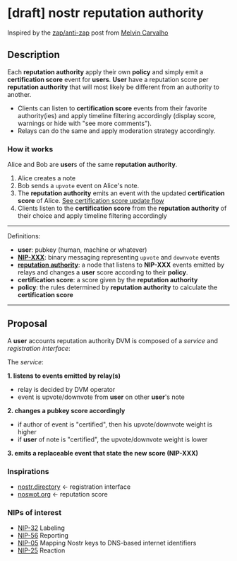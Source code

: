# [draft] nostr reputation authority

Inspired by the [zap/anti-zap](https://nostr.at/nevent1qqsr5yln0f96nmnnnu8lr09pvrdt7mrayu4537q6mhfahlcu3k0qxfgzyr08ang799m2dtdjl7jlfkup5lvp9j9mv6v25qxu78nk4k64alty24m3gjw) post from [Melvin Carvalho](https://nostr.at/npub1melv683fw6n2mvhl5h6dhqd8mqfv3wmxnz4qph83ua4dk4006ezsrt5c24)

## Description

Each **reputation authority** apply their own **policy** and simply emit a **certification score** event for **users**. **User** have a reputation score per **reputation authority** that will most likely be different from an authority to another.

- Clients can listen to **certification score** events from their favorite authority(ies) and apply timeline filtering accordingly (display score, warnings or hide with "see more comments").  
- Relays can do the same and apply moderation strategy accordingly.

### How it works

Alice and Bob are **user**s of the same **reputation authority**. 
1. Alice creates a note  
2. Bob sends a `upvote` event on Alice's note.  
3. The **reputation authority** emits an event with the updated **certification score** of Alice. [See certification score update flow](src/README.md#certification-score-update-flow)
4. Clients listen to the **certification score** from the **reputation authority** of their choice and apply timeline filtering accordingly

---

Definitions:  
- **user**: pubkey (human, machine or whatever)
- [**NIP-XXX**](NIP-XXX.md): binary messaging representing `upvote` and `downvote` events
- [**reputation authority**](src/README.md): a node that listens to **NIP-XXX** events emitted by relays and changes a **user** score according to their **policy**.
- **certification score**: a score given by the **reputation authority**
- **policy**: the rules determined by **reputation authority** to calculate the **certification score**

---

## Proposal

A **user** accounts reputation authority DVM is composed of a *service* and *registration interface*:

The *service*:

**1. listens to events emitted by relay(s)**  
  - relay is decided by DVM operator
  - event is upvote/downvote from **user** on other **user**'s note

**2. changes a pubkey score accordingly**  
  - if author of event is "certified", then his upvote/downvote weight is higher
  - if **user** of note is "certified", the upvote/downvote weight is lower

**3. emits a replaceable event that state the new score (**NIP-XXX**)**  

### Inspirations

- [nostr.directory](https://nostr.directory/) <- registration interface
- [noswot.org](https://noswot.org) <- reputation score

### NIPs of interest

- [NIP-32](https://github.com/nostr-protocol/nips/blob/master/32.md) Labeling
- [NIP-56](https://github.com/nostr-protocol/nips/blob/master/56.md) Reporting
- [NIP-05](https://github.com/nostr-protocol/nips/blob/master/05.md) Mapping Nostr keys to DNS-based internet identifiers
- [NIP-25](https://github.com/nostr-protocol/nips/blob/master/25.md) Reaction
